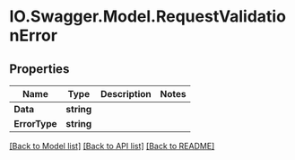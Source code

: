 # IO.Swagger.Model.RequestValidationError
## Properties

Name | Type | Description | Notes
------------ | ------------- | ------------- | -------------
**Data** | **string** |  | 
**ErrorType** | **string** |  | 

[[Back to Model list]](../README.md#documentation-for-models) [[Back to API list]](../README.md#documentation-for-api-endpoints) [[Back to README]](../README.md)

